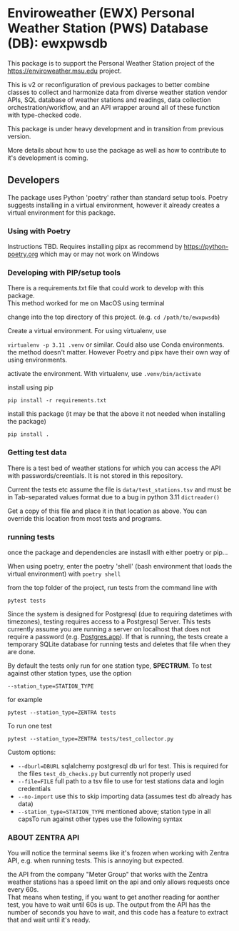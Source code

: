 # Enviroweather (EWX) Personal Weather Station (PWS) Database (DB): ewxpwsdb

This package is to support the Personal Weather Station project of the https://enviroweather.msu.edu project.  

This is v2 or reconfiguration of previous packages to better combine classes to collect and harmonize data from diverse weather station vendor APIs, 
SQL database of weather stations and readings, data collection orchestration/workflow, and an API wrapper around all of these function with type-checked code.  

This package is under heavy development and in transition from previous version. 

More details about how to use the package as well as how to contribute to it's development is coming. 

## Developers

The package uses Python 'poetry' rather than standard setup tools.  Poetry suggests installing in a virtual environment, however it already creates a virtual environment for this package. 

### Using with Poetry

Instructions TBD.  Requires installing pipx as recommend by https://python-poetry.org  which may or may not work on Windows


### Developing with PIP/setup tools

There is a requirements.txt file that could work to develop with this package.   
This method worked for me on MacOS using terminal 

change into the top directory of this project.  (e.g. `cd /path/to/ewxpwsdb`)

Create a virtual environment.  For using virtualenv, use 

`virtualenv -p 3.11 .venv` or similar.  Could also use Conda environments. the method doesn't matter.   However Poetry and pipx have their own way of using environments. 

activate the environment. With virtualenv, use `.venv/bin/activate`

install using pip

`pip install -r requirements.txt`

install this package (it may be that the above it not needed when installing the package)

`pip install .`

### Getting test data

There is a test bed of weather stations for which you can access the API with passwords/creentials.   It is not stored in this repository. 

Current the tests etc assume the file is `data/test_stations.tsv` and must be in Tab-separated values format due to a bug in python 3.11 `dictreader()`

Get a copy of this file and place it in that location as above.    You can override this location from most tests and programs.  

### running tests

once the package and dependencies are instasll with either poetry or pip...

When using poetry, enter the poetry 'shell' (bash environment that loads the virtual environment) with `poetry shell`

from the top folder of the project, run tests from the command line with 

`pytest tests`

Since the system is designed for Postgresql (due to requiring datetimes with timezones), testing requires access to a Postgresql Server.   This tests currently assume you are running a server
on localhost that does not require a password (e.g. [Postgres.app](https://postgresapp.com )).   If that is running, the tests create a temporary SQLite database for running tests and deletes that file when they are done.  


By default the tests only run for one station type, **SPECTRUM**.  To test against other station types, use the option 

`--station_type=STATION_TYPE`
                    
for example 

`pytest --station_type=ZENTRA tests`

To run one test

`pytest --station_type=ZENTRA tests/test_collector.py`


Custom options:

-  `--dburl=DBURL`         sqlalchemy postgresql db url for test.  This is required for the files `test_db_checks.py` but currently not properly used
-  `--file=FILE`           full path to a tsv file to use for test stations data and login credentials
-  `--no-import`           use this to skip importing data (assumes test db already has data)
- `--station_type=STATION_TYPE` mentioned above; station type in all capsTo run against other types use the following syntax


### ABOUT ZENTRA API

You will notice the terminal seems like it's frozen when working with Zentra API, e.g. when running tests.  This is annoying but expected. 

the API from the company "Meter Group" that works with the Zentra weather stations has a speed limit on the api and only allows requests once every 60s.  
That means when testing, if you want to get another reading for aonther test, you have to wait until 60s is up.  The output from the API has the number 
of seconds you have to wait, and this code has a feature to extract that and wait until it's ready.  






